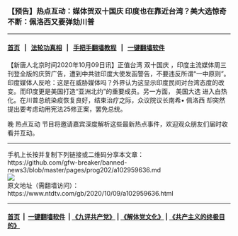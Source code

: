 ### 【预告】热点互动：媒体贺双十国庆 印度也在靠近台湾？美大选惊奇不断：佩洛西又要弹劾川普
------------------------

#### [首页](https://github.com/gfw-breaker/banned-news3/blob/master/README.md) &nbsp;&nbsp;|&nbsp;&nbsp; [法轮功真相](https://github.com/begood0513/basic/blob/master/README.md)  &nbsp;&nbsp;|&nbsp;&nbsp; [手把手翻墙教程](https://github.com/gfw-breaker/guides/wiki)  &nbsp;&nbsp;|&nbsp;&nbsp; [一键翻墙软件](https://github.com/gfw-breaker/nogfw/blob/master/README.md)  



<div><div class="post_content" itemprop="articleBody">
 <p>
  【新唐人北京时间2020年10月09日讯】正值台湾
  <ok href="https://www.ntdtv.com/gb/双十国庆.htm">
   双十国庆
  </ok>
  ，印度主流媒体周三刊登全版的庆贺广告，遭到中共驻印度大使发函警告，不要违反所谓“一中原则”。印度媒体人反呛：这是在威胁媒体吗？外界认为这显示印度民间对台湾态度的改变。而印度更是美国打造“亚洲北约”的重要成员。另一方面，
  <ok href="https://www.ntdtv.com/gb/美国大选.htm">
   美国大选
  </ok>
  进入白热化。在川普总统染疫恢复良好，结束治疗之际，众议院议长南希•
  <ok href="https://www.ntdtv.com/gb/佩洛西.htm">
   佩洛西
  </ok>
  却突然提出要考虑动用宪法25修正案，罢免总统。
 </p>
 <p>
  晚
  <ok href="https://www.ntdtv.com/gb/热点互动.htm">
   热点互动
  </ok>
  节目将邀请嘉宾深度解析这些最新热点事件，欢迎观众朋友们届时收看并互动。
 </p>
 <div class="single_ad">
 </div>
</div>
</div>
<hr/>
手机上长按并复制下列链接或二维码分享本文章：<br/>
https://github.com/gfw-breaker/banned-news3/blob/master/pages/prog202/a102959636.md <br/>
<a href='https://github.com/gfw-breaker/banned-news3/blob/master/pages/prog202/a102959636.md'><img src='https://github.com/gfw-breaker/banned-news3/blob/master/pages/prog202/a102959636.md.png'/></a> <br/>
原文地址（需翻墙访问）：https://www.ntdtv.com/gb/2020/10/09/a102959636.html


------------------------
#### [首页](https://github.com/gfw-breaker/banned-news3/blob/master/README.md) &nbsp;|&nbsp; [一键翻墙软件](https://github.com/gfw-breaker/nogfw/blob/master/README.md) &nbsp;| [《九评共产党》](https://github.com/gfw-breaker/9ping.md/blob/master/README.md#九评之一评共产党是什么) | [《解体党文化》](https://github.com/gfw-breaker/jtdwh.md/blob/master/README.md) | [《共产主义的终极目的》](https://github.com/gfw-breaker/gczydzjmd.md/blob/master/README.md)


<img src='http://gfw-breaker.win/banned-news3/pages/prog202/a102959636.md' width='0px' height='0px'/>